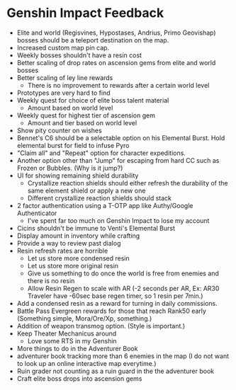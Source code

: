 # Genshin Impact Feedback

- Elite and world (Regisvines, Hypostases, Andrius, Primo Geovishap) bosses should be a teleport destination on the map.
- Increased custom map pin cap.
- Weekly bosses shouldn't have a resin cost
- Better scaling of drop rates on ascension gems from elite and world bosses
- Better scaling of ley line rewards
  - There is no improvement to rewards after a certain world level
- Prototypes are very hard to find
- Weekly quest for choice of elite boss talent material
  - Amount based on world level
- Weekly quest for highest tier of ascension gem
  - Amount and tier based on world level
- Show pity counter on wishes
- Bennet's C6 should be a selectable option on his Elemental Burst. Hold elemental burst for field to infuse Pyro
- "Claim all" and "Repeat" option for character expeditions.
- Another option other than "Jump" for escaping from hard CC such as Frozen or Bubbles. (Why is it jump?)
- UI for showing remaining shield durability
  - Crystallize reaction shields should either refresh the durability of the same element shield or apply a new one
  - Different crystallize reaction shields should stack
- 2 factor authentication using a T-OTP app like Authy/Google Authenticator
  - I've spent far too much on Genshin Impact to lose my account
- Cicins shouldn't be immune to Venti's Elemental Burst
- Display amount in inventory while crafting
- Provide a way to review past dialog
- Resin refresh rates are horrible
  - Let us store more condensed resin
  - Let us store more original resin
  - Give us something to do once the world is free from enemies and there is no resin
  - Allow Resin Regen to scale with AR (-2 seconds per AR, Ex: AR30 Traveler have -60sec base regen timer, so 1 resin per 7min.)
- Add a condensed resin as a reward for turning in daily commissions.
- Battle Pass Evergreen rewards for those that reach Rank50 early (Something simple, Mora/Ore/Xp, something.)
- Addition of weapon transmog option. (Style is important.)
- Keep Theater Mechanicus around
  - Love some RTS in my Genshin
- More things to do in the Adventurer Book
- adventurer book tracking more than 6 enemies in the map (I do not want to look up an online interactive map everytime.)
- Ruin grader not counting as a ruin guard in the the adventurer book
- Craft elite boss drops into ascension gems
